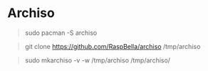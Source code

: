 # Archiso
> sudo pacman -S archiso

> git clone https://github.com/RaspBella/archiso /tmp/archiso

> sudo mkarchiso -v -w /tmp/archiso /tmp/archiso/
